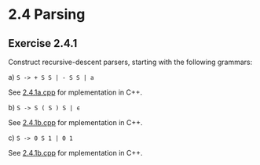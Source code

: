 # 2.4 Parsing

## Exercise 2.4.1
Construct recursive-descent parsers, starting with the following grammars:

a) `S -> + S S | - S S | a`

See [2.4.1a.cpp](./src/2.4.1a.cpp) for mplementation in C++.

b) `S -> S ( S ) S | ϵ`

See [2.4.1b.cpp](./src/2.4.1b.cpp) for mplementation in C++.

c) `S -> 0 S 1 | 0 1`

See [2.4.1b.cpp](./src/2.4.1b.cpp) for mplementation in C++.
